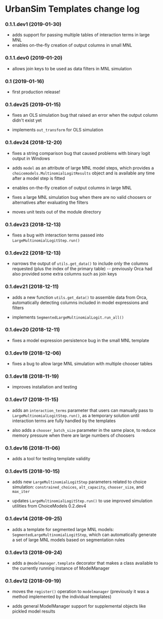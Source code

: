 # UrbanSim Templates change log

### 0.1.1.dev1 (2019-01-30)

- adds support for passing multiple tables of interaction terms in large MNL
- enables on-the-fly creation of output columns in small MNL

### 0.1.1.dev0 (2019-01-20)

- allows join keys to be used as data filters in MNL simulation

### 0.1 (2019-01-16)

- first production release!

### 0.1.dev25 (2019-01-15)

- fixes an OLS simulation bug that raised an error when the output column didn't exist yet

- implements `out_transform` for OLS simulation

### 0.1.dev24 (2018-12-20)

- fixes a string comparison bug that caused problems with binary logit output in Windows

- adds `model` as an attribute of large MNL model steps, which provides a `choicemodels.MultinomialLogitResults` object and is available any time after a model step is fitted

- enables on-the-fly creation of output columns in large MNL

- fixes a large MNL simulation bug when there are no valid choosers or alternatives after evaluating the filters

- moves unit tests out of the module directory

### 0.1.dev23 (2018-12-13)

- fixes a bug with interaction terms passed into `LargeMultinomialLogitStep.run()`

### 0.1.dev22 (2018-12-13)

- narrows the output of `utils.get_data()` to include only the columns requested (plus the index of the primary table) -- previously Orca had also provided some extra columns such as join keys

### 0.1.dev21 (2018-12-11)

- adds a new function `utils.get_data()` to assemble data from Orca, automatically detecting columns included in model expressions and filters

- implements `SegmentedLargeMultinomialLogit.run_all()`

### 0.1.dev20 (2018-12-11)

- fixes a model expression persistence bug in the small MNL template

### 0.1.dev19 (2018-12-06)

- fixes a bug to allow large MNL simulation with multiple chooser tables

### 0.1.dev18 (2018-11-19)

- improves installation and testing

### 0.1.dev17 (2018-11-15)

- adds an `interaction_terms` parameter that users can manually pass to `LargeMultinomialLogitStep.run()`, as a temporary solution until interaction terms are fully handled by the templates

- also adds a `chooser_batch_size` parameter in the same place, to reduce memory pressure when there are large numbers of choosers

### 0.1.dev16 (2018-11-06)

- adds a tool for testing template validity

### 0.1.dev15 (2018-10-15)

- adds new `LargeMultinomialLogitStep` parameters related to choice simulation: `constrained_choices`, `alt_capacity`, `chooser_size`, and `max_iter`

- updates `LargeMultinomialLogitStep.run()` to use improved simulation utilities from ChoiceModels 0.2.dev4

### 0.1.dev14 (2018-09-25)

- adds a template for segmented large MNL models: `SegmentedLargeMultinomialLogitStep`, which can automatically generate a set of large MNL models based on segmentation rules

### 0.1.dev13 (2018-09-24)

- adds a `@modelmanager.template` decorator that makes a class available to the currently running instance of ModelManager

### 0.1.dev12 (2018-09-19)

- moves the `register()` operation to `modelmanager` (previously it was a method implemented by the individual templates)

- adds general ModelManager support for supplemental objects like pickled model results